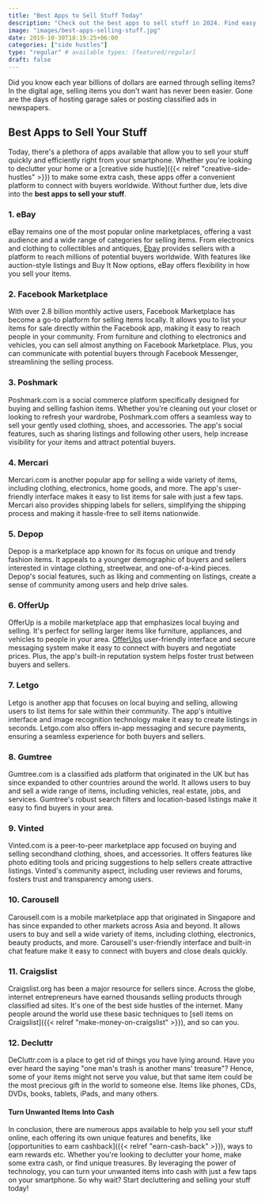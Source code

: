 ```yaml
---
title: "Best Apps to Sell Stuff Today"
description: "Check out the best apps to sell stuff in 2024. Find easy ways to earn extra cash and boost your income."
image: "images/best-apps-selling-stuff.jpg"
date: 2019-10-30T18:19:25+06:00
categories: ["side hustles"]
type: "regular" # available types: [featured/regular]
draft: false
---
```


Did you know each year billions of dollars are earned through selling items? In the digital age, selling items you don't want has never been easier. Gone are the days of hosting garage sales or posting classified ads in newspapers.

## Best Apps to Sell Your Stuff

Today, there's a plethora of apps available that allow you to sell your stuff quickly and efficiently right from your smartphone. Whether you're looking to declutter your home or a [creative side hustle]({{< relref "creative-side-hustles" >}}) to make some extra cash, these apps offer a convenient platform to connect with buyers worldwide. Without further due, lets dive into the **best apps to sell your stuff**.

### 1. eBay

eBay remains one of the most popular online marketplaces, offering a vast audience and a wide range of categories for selling items. From electronics and clothing to collectibles and antiques, [Ebay](https://www.ebay.com) provides sellers with a platform to reach millions of potential buyers worldwide. With features like auction-style listings and Buy It Now options, eBay offers flexibility in how you sell your items.

### 2. Facebook Marketplace

With over 2.8 billion monthly active users, Facebook Marketplace has become a go-to platform for selling items locally. It allows you to list your items for sale directly within the Facebook app, making it easy to reach people in your community. From furniture and clothing to electronics and vehicles, you can sell almost anything on Facebook Marketplace. Plus, you can communicate with potential buyers through Facebook Messenger, streamlining the selling process.

### 3. Poshmark

Poshmark.com is a social commerce platform specifically designed for buying and selling fashion items. Whether you're cleaning out your closet or looking to refresh your wardrobe, Poshmark.com offers a seamless way to sell your gently used clothing, shoes, and accessories. The app's social features, such as sharing listings and following other users, help increase visibility for your items and attract potential buyers.

### 4. Mercari

Mercari.com is another popular app for selling a wide variety of items, including clothing, electronics, home goods, and more. The app's user-friendly interface makes it easy to list items for sale with just a few taps. Mercari also provides shipping labels for sellers, simplifying the shipping process and making it hassle-free to sell items nationwide.

### 5. Depop

Depop is a marketplace app known for its focus on unique and trendy fashion items. It appeals to a younger demographic of buyers and sellers interested in vintage clothing, streetwear, and one-of-a-kind pieces. Depop's social features, such as liking and commenting on listings, create a sense of community among users and help drive sales.

### 6. OfferUp

OfferUp is a mobile marketplace app that emphasizes local buying and selling. It's perfect for selling larger items like furniture, appliances, and vehicles to people in your area. [OfferUps](https://offerup.com) user-friendly interface and secure messaging system make it easy to connect with buyers and negotiate prices. Plus, the app's built-in reputation system helps foster trust between buyers and sellers.

### 7. Letgo

Letgo is another app that focuses on local buying and selling, allowing users to list items for sale within their community. The app's intuitive interface and image recognition technology make it easy to create listings in seconds. Letgo.com also offers in-app messaging and secure payments, ensuring a seamless experience for both buyers and sellers.

### 8. Gumtree

Gumtree.com is a classified ads platform that originated in the UK but has since expanded to other countries around the world. It allows users to buy and sell a wide range of items, including vehicles, real estate, jobs, and services. Gumtree's robust search filters and location-based listings make it easy to find buyers in your area.

### 9. Vinted

Vinted.com is a peer-to-peer marketplace app focused on buying and selling secondhand clothing, shoes, and accessories. It offers features like photo editing tools and pricing suggestions to help sellers create attractive listings. Vinted's community aspect, including user reviews and forums, fosters trust and transparency among users.

### 10. Carousell

Carousell.com is a mobile marketplace app that originated in Singapore and has since expanded to other markets across Asia and beyond. It allows users to buy and sell a wide variety of items, including clothing, electronics, beauty products, and more. Carousell's user-friendly interface and built-in chat feature make it easy to connect with buyers and close deals quickly.

### 11. Craigslist

Craigslist.org has been a major resource for sellers since. Across the globe, internet entrepreneurs have earned thousands selling products through classified ad sites. It's one of the best side hustles of the internet. Many people around the world use these basic techniques to [sell items on Craigslist]({{< relref "make-money-on-craigslist" >}}), and so can you.

### 12. Decluttr

DeCluttr.com is a place to get rid of things you have lying around. Have you ever heard the saying "one man's trash is another mans' treasure"? Hence, some of your items might not serve you value, but that same item could be the most precious gift in the world to someone else. Items like phones, CDs, DVDs, books, tablets, iPads, and many others.

#### Turn Unwanted Items Into Cash

In conclusion, there are numerous apps available to help you sell your stuff online, each offering its own unique features and benefits, like [opportunities to earn cashback]({{< relref "earn-cash-back" >}}), ways to earn rewards etc. Whether you're looking to declutter your home, make some extra cash, or find unique treasures. By leveraging the power of technology, you can turn your unwanted items into cash with just a few taps on your smartphone. So why wait? Start decluttering and selling your stuff today!
